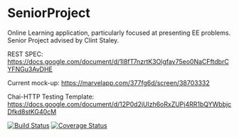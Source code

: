 # SeniorProject
Online Learning application, particularly focused at presenting EE problems. Senior Project advised by Clint Staley. 


REST SPEC: https://docs.google.com/document/d/1l8fT7nzrtK3Olgfay75eo0NaCFftdbrCYFNGu3AvDHE


Current mock-up: https://marvelapp.com/377fg6d/screen/38703332

Chai-HTTP Testing Template: https://docs.google.com/document/d/12P0d2jUlzh6oRxZUPj4RR1bQYWbbjcDfkd8stKG40cM

[![Build Status](https://travis-ci.org/jakep11/SeniorProject.svg?branch=master)](https://travis-ci.org/jakep11/SeniorProject)
[![Coverage Status](https://coveralls.io/repos/github/jakep11/SeniorProject/badge.svg?branch=master&maxAge=60)](https://coveralls.io/github/jakep11/SeniorProject?branch=master)
